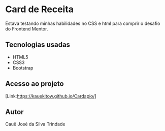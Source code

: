 # Card de Receita

Estava testando minhas habilidades no CSS e html para comprir o desafio do Frontend Mentor.

## Tecnologias usadas

- HTML5
- CSS3
- Bootstrap

## Acesso ao projeto

[Link:https://kauekitow.github.io/Cardapio/]

## Autor

Cauê José da Silva Trindade